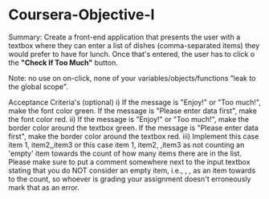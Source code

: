 # Coursera-Objective-I
Summary:
Create a front-end application that presents the user with a textbox where they can enter a list of dishes (comma-separated items) they would prefer to have for lunch.
 Once that's entered, the user has to click o the **"Check If Too Much"** button. 
 
 Note: no use on on-click, none of your variables/objects/functions "leak to the global scope". 
 
 Acceptance Criteria's (optional)
 i) If the message is "Enjoy!" or "Too much!", make the font color green. If the message is "Please enter data first", make the font color red.
ii) If the message is "Enjoy!" or "Too much!", make the border color around the textbox green. If the message is "Please enter data first", make the border color around the textbox red.
iii) Implement this case item 1, item2,,item3 or this case item 1, item2, ,item3 as not counting an 'empty' item towards the count of how many items there are in the list. Please make sure to put a comment somewhere next to the input textbox stating that you do NOT consider an empty item, i.e., , , as an item towards to the count, so whoever is grading your assignment doesn't erroneously mark that as an error.
